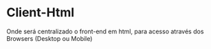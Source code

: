 # Client-Html

Onde será centralizado o front-end em html, para acesso através dos Browsers (Desktop ou Mobile)
